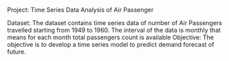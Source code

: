 Project: 
Time Series Data Analysis of Air Passenger

Dataset:
The dataset contains time series data of number of Air Passengers travelled starting from 1949 to 1960. The interval of the data is monthly that means for each month total passengers count is available
Objective:
The objective is to develop a time series model to predict demand forecast of future.


